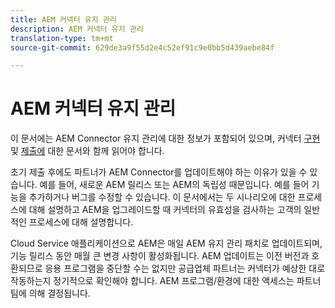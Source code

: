 ```yaml
---
title: AEM 커넥터 유지 관리
description: AEM 커넥터 유지 관리
translation-type: tm+mt
source-git-commit: 629de3a9f55d2e4c52ef91c9e0bb5d439aebe84f

---
```



AEM 커넥터 유지 관리
============================

이 문서에는 AEM Connector 유지 관리에 대한 정보가 포함되어 있으며, 커넥터 [구현](implement.md) 및 [제출에](submit.md) 대한 문서와 함께 읽어야 합니다.

초기 제출 후에도 파트너가 AEM Connector를 업데이트해야 하는 이유가 있을 수 있습니다. 예를 들어, 새로운 AEM 릴리스 또는 AEM의 독립성 때문입니다. 예를 들어 기능을 추가하거나 버그를 수정할 수 있습니다. 이 문서에서는 두 시나리오에 대한 프로세스에 대해 설명하고 AEM을 업그레이드할 때 커넥터의 유효성을 검사하는 고객의 일반적인 프로세스에 대해 설명합니다.

Cloud Service 애플리케이션으로 AEM은 매일 AEM 유지 관리 패치로 업데이트되며, 기능 릴리스 동안 매월 큰 변경 사항이 활성화됩니다. AEM 업데이트는 이전 버전과 호환되므로 응용 프로그램을 중단할 수는 없지만 공급업체 파트너는 커넥터가 예상한 대로 작동하는지 정기적으로 확인해야 합니다. AEM 프로그램/환경에 대한 액세스는 파트너 팀에 의해 결정됩니다.